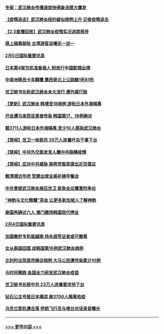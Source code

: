 #### [专家：武汉肺炎传播速度快得象流感大爆发](../pages/prog202/a102770132.md?t=02060333) 
#### [【疫情追击】武汉肺炎纽约疑似病例上升 记者疫情追击](../pages/prog202/a102770000.md?t=02060333) 
#### [【2.5直播回放】武汉肺炎疫情实况追踪报导](../pages/prog202/a102769913.md?t=02060333) 
#### [搭上隔离邮轮 台湾游客自嘲买一送一](../pages/prog202/a102769845.md?t=02060333) 
#### [2月5日国际重要讯息](../pages/prog202/a102769821.md?t=02060333) 
#### [日本第4架包机准备接人 盼放行中国配偶出境](../pages/prog202/a102769765.md?t=02060333) 
#### [中美洲移民卡车翻覆 墨西哥北上公路酿1死81伤](../pages/prog202/a102769703.md?t=02060333) 
#### [世卫秘书长称武汉肺炎未大流行 遭外媒打脸](../pages/prog202/a102769679.md?t=02060333) 
#### [【更新】武汉肺炎 韩增至18病例 游轮日本外海隔离](../pages/prog202/a102758911.md?t=02060333) 
#### [开会遭马来西亚患者传染 韩国第17、18例确诊](../pages/prog202/a102769600.md?t=02060333) 
#### [载3711人游轮日本外海隔离 至少10人感染武汉肺炎](../pages/prog202/a102769538.md?t=02060333) 
#### [【禁闻】世卫一味挺共 20万人连署吁总干事下台](../pages/prog202/a102769445.md?t=02060333) 
#### [【禁闻】中共外交部发言人曝中共隐瞒疫情](../pages/prog202/a102769400.md?t=02060333) 
#### [【禁闻】应对中共威胁 美两党智库提出近百倡议](../pages/prog202/a102769357.md?t=02060333) 
#### [赖清德访华府  受邀出席全美祈祷早餐会](../pages/prog202/a102769350.md?t=02060333) 
#### [中共曾就武汉肺炎施压世卫 紧急会议爆激烈争论](../pages/prog202/a102769312.md?t=02060333) 
#### [“神韵与文化精髓”茶会 让更多新加坡人了解神韵](../pages/prog202/a102769286.md?t=02060333) 
#### [泰国再确诊六人 澳门赌场韩国现代停业](../pages/prog202/a102769239.md?t=02060333) 
#### [2月4日国际重要讯息](../pages/prog202/a102768884.md?t=02060333) 
#### [加国撤侨专机抵越南 持永居签证者或可撤离](../pages/prog202/a102768877.md?t=02060333) 
#### [女从泰国回国 成韩国第16例武汉肺炎病例](../pages/prog202/a102768669.md?t=02060333) 
#### [比利时出现首宗确诊病例 大马公民遭传染累计10例](../pages/prog202/a102768824.md?t=02060333) 
#### [与时间赛跑 各国全力研发武汉肺炎疫苗](../pages/prog202/a102768738.md?t=02060333) 
#### [世卫秘书长挺中共 23万人连署要求他下台](../pages/prog202/a102768717.md?t=02060333) 
#### [钻石公主号抵日本横滨 逾3700人隔离检疫](../pages/prog202/a102768714.md?t=02060333) 
#### [乌克兰客机遭击落 伊朗飞行员与塔台对话录音曝光](../pages/prog202/a102768645.md?t=02060333) 

----
#### [ >>> 更早内容 <<< ](../indexes/prog202-earlier.md)
